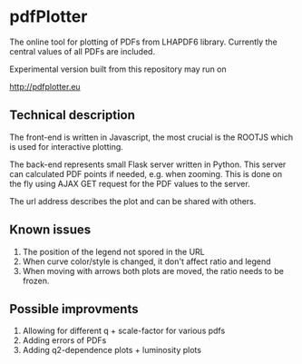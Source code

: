 # pdfPlotter
The online tool for plotting of PDFs from LHAPDF6 library.
Currently the central values of all PDFs are included.

Experimental version built from this repository may run on

http://pdfplotter.eu

## Technical description
The front-end is written in Javascript, the most crucial is the ROOTJS which is used for interactive plotting.

The back-end represents small Flask server written in Python.
This server can calculated PDF points if needed, e.g. when zooming.
This is done on the fly using AJAX GET request for the PDF values to the server.

The url address describes the plot and can be shared with others.


## Known issues
1) The position of the legend not spored in the URL
2) When curve color/style is changed, it don't affect ratio and legend
3) When moving with arrows both plots are moved, the ratio needs to be frozen.

## Possible improvments
1) Allowing for different q + scale-factor for various pdfs
2) Adding errors of PDFs
3) Adding q2-dependence plots + luminosity plots
